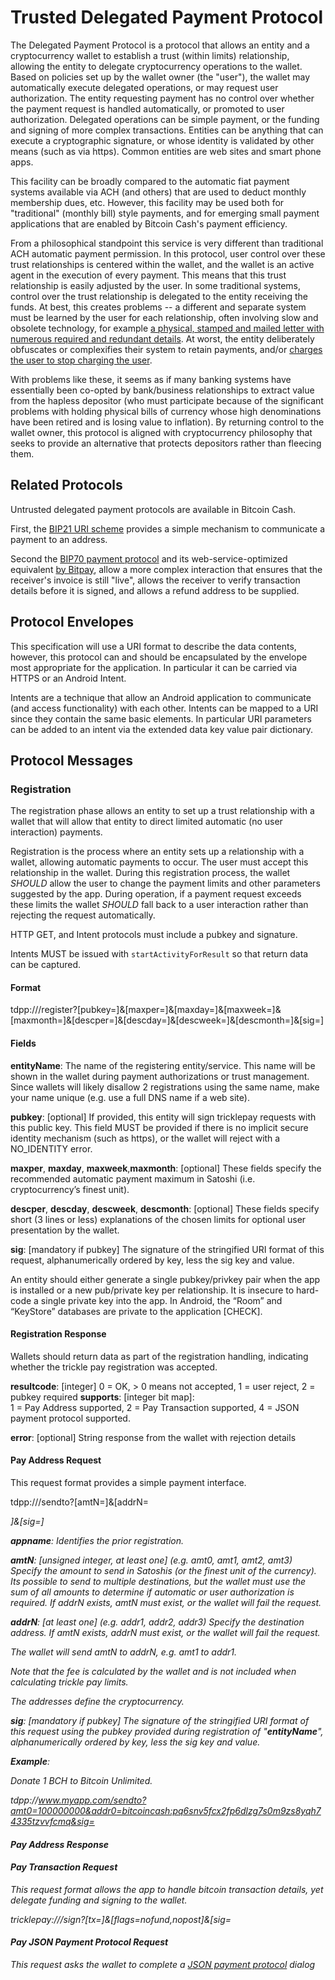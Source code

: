 # Trusted Delegated Payment Protocol

  
The Delegated Payment Protocol is a protocol that allows an entity and a cryptocurrency wallet to establish a trust (within limits) relationship, allowing the entity to delegate cryptocurrency operations to the wallet.  Based on policies set up by the wallet owner (the "user"), the wallet may automatically execute delegated operations, or may request user authorization.  The entity requesting payment has no control over whether the payment request is handled automatically, or promoted to user authorization.  Delegated operations can be simple payment, or the funding and signing of more complex transactions.  Entities can be anything that can execute a cryptographic signature, or whose identity is validated by other means (such as via https).  Common entities are web sites and smart phone apps.

This facility can be broadly compared to the automatic fiat payment systems available via ACH (and others) that are used to deduct monthly membership dues, etc.  However, this facility may be used both for "traditional" (monthly bill) style payments, and for emerging small payment applications that are enabled by Bitcoin Cash's payment efficiency.     

From a philosophical standpoint this service is very different than traditional ACH automatic payment permission.  In this protocol, user control over these trust relationships is centered within the wallet, and the wallet is an active agent in the execution of every payment.  This means that this trust relationship is easily adjusted by the user.  In some traditional systems, control over the trust relationship is delegated to the entity receiving the funds.  At best, this creates problems -- a different and separate system must be learned by the user for each relationship, often involving slow and obsolete technology, for example [a physical, stamped and mailed letter with numerous required and redundant details](https://donotpay.com/learn/cancel-golds-gym-membership/).  At worst, the entity deliberately obfuscates or complexifies their system to retain payments, and/or [charges the user to stop charging the user](https://www.consumerfinance.gov/ask-cfpb/how-do-i-stop-automatic-payments-from-my-bank-account-en-2023/).  

With problems like these, it seems as if many banking systems have essentially been co-opted by bank/business relationships to extract value from the hapless depositor (who must participate because of the significant problems with holding physical bills of currency whose high denominations have been retired and is losing value to inflation).  By returning control to the wallet owner, this protocol is aligned with cryptocurrency philosophy that seeks to provide an alternative that protects depositors rather than fleecing them.  

## Related Protocols

Untrusted delegated payment protocols are available in Bitcoin Cash.

First, the [BIP21 URI scheme](https://github.com/bitcoin/bips/blob/master/bip-0021.mediawiki) provides a simple mechanism to communicate a payment to an address.

Second the [BIP70 payment protocol](https://github.com/bitcoin/bips/blob/master/bip-0070.mediawiki) and its web-service-optimized equivalent [by Bitpay](https://bitpay.com/docs/payment-protocol), allow a more complex interaction that ensures that the receiver's invoice is still "live", allows the receiver to verify transaction details before it is signed, and allows a refund address to be supplied.

## Protocol Envelopes

This specification will use a URI format to describe the data contents, however, this protocol can and should be encapsulated by the envelope most appropriate for the application.  In particular it can be carried via HTTPS or an Android Intent.

Intents are a technique that allow an Android application to communicate (and access functionality) with each other. Intents can be mapped to a URI since they contain the same basic elements. In particular URI parameters can be added to an intent via the extended data key value pair dictionary. 


## Protocol Messages
### Registration

The registration phase allows an entity to set up a trust relationship with a wallet that will allow that entity to direct limited automatic (no user interaction) payments.

Registration is the process where an entity sets up a relationship with a wallet, allowing automatic payments to occur. The user must accept this relationship in the wallet. During this registration process, the wallet *SHOULD* allow the user to change the payment limits and other parameters suggested by the app. During operation, if a payment request exceeds these limits the wallet *SHOULD* fall back to a user interaction rather than rejecting the request automatically.

HTTP GET, and Intent protocols must include a pubkey and signature.

Intents MUST be issued with `startActivityForResult` so that return data can be captured.

#### Format 

tdpp://<entityName>/register?[pubkey=<pubkey>]&[maxper=<amount>]&[maxday=<amount>]&[maxweek=<amount>]&[maxmonth=<amount>]&[descper=<string>]&[descday=<string>]&[descweek=<string>]&[descmonth=<string>]&[sig=<string>]

#### Fields  

**entityName**:   The name of the registering entity/service.  This name will be shown in the wallet during payment authorizations or trust management.  Since wallets will likely disallow 2 registrations using the same name, make your name unique (e.g. use a full DNS name if a web site).

**pubkey**: [optional] If provided, this entity will sign tricklepay requests with this public key. This field MUST be provided if there is no implicit secure identity mechanism (such as https), or the wallet will reject with a NO_IDENTITY error.

**maxper**, **maxday**, **maxweek**,**maxmonth**: [optional] These fields specify the recommended automatic payment maximum in Satoshi (i.e. cryptocurrency’s finest unit).

**descper**, **descday**, **descweek**, **descmonth**: [optional] These fields specify short (3 lines or less) explanations of the chosen limits for optional user presentation by the wallet.

**sig**: [mandatory if pubkey] The signature of the stringified URI format of this request, alphanumerically ordered by key, less the sig key and value.

An entity should either generate a single pubkey/privkey pair when the app is installed or a new pub/private key per relationship. It is insecure to hard-code a single private key into the app. In Android, the “Room” and “KeyStore” databases are private to the application [CHECK].

  
#### Registration Response

Wallets should return data as part of the registration handling, indicating whether the trickle pay registration was accepted.

**resultcode**: [integer] 0 = OK, > 0 means not accepted, 1 = user reject, 2 = pubkey required
**supports**: [integer bit map]:  
	1 = Pay Address supported, 
	2 = Pay Transaction supported, 
	4 = JSON payment protocol supported. 

**error**: [optional] String response from the wallet with rejection details

  
#### Pay Address Request

This request format provides a simple payment interface.

tdpp://<appname>/sendto?[amtN=<amount>]&[addrN=<address>]&[sig=<string>]

**appname**: Identifies the prior registration.

**amtN**: [unsigned integer, at least one] (e.g. amt0, amt1, amt2, amt3) Specify the amount to send in Satoshis (or the finest unit of the currency). Its possible to send to multiple destinations, but the wallet must use the sum of all amounts to determine if automatic or user authorization is required. If addrN exists, amtN must exist, or the wallet will fail the request.

**addrN**: [at least one] (e.g. addr1, addr2, addr3) Specify the destination address. If amtN exists, addrN must exist, or the wallet will fail the request.

The wallet will send amtN to addrN, e.g. amt1 to addr1.

Note that the fee is calculated by the wallet and is not included when calculating trickle pay limits.

The addresses define the cryptocurrency.

**sig**: [mandatory if pubkey] The signature of the stringified URI format of this request using the pubkey provided during registration of "**entityName**", alphanumerically ordered by key, less the sig key and value.

**Example**: 

Donate 1 BCH to Bitcoin Unlimited.

tdpp://www.myapp.com/sendto?amt0=100000000&addr0=bitcoincash:pq6snv5fcx2fp6dlzg7s0m9zs8yqh74335tzvvfcmq&sig=

#### Pay Address Response



#### Pay Transaction Request

This request format allows the app to handle bitcoin transaction details, yet delegate funding and signing to the wallet.

tricklepay://<appname>/sign?[tx=<hexstring>]&[flags=nofund,nopost]&[sig=<string>


#### Pay JSON Payment Protocol Request

This request asks the wallet to complete a [JSON payment protocol](https://github.com/bitpay/jsonPaymentProtocol/blob/master/v2/specification.md) dialog